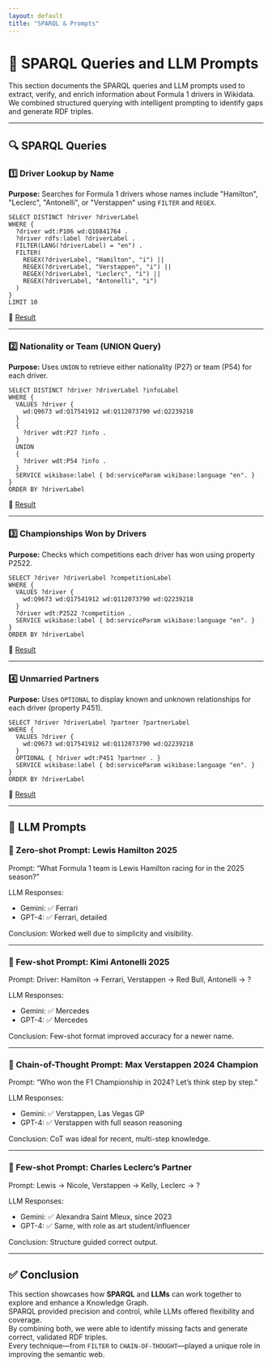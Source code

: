 ```yaml
---
layout: default
title: "SPARQL & Prompts"
---
```


# 🧠 SPARQL Queries and LLM Prompts

This section documents the SPARQL queries and LLM prompts used to extract, verify, and enrich information about Formula 1 drivers in Wikidata. We combined structured querying with intelligent prompting to identify gaps and generate RDF triples.

---

## 🔍 SPARQL Queries

### 1️⃣ Driver Lookup by Name

**Purpose:** Searches for Formula 1 drivers whose names include "Hamilton", "Leclerc", "Antonelli", or "Verstappen" using `FILTER` and `REGEX`.

```sparql
SELECT DISTINCT ?driver ?driverLabel
WHERE {
  ?driver wdt:P106 wd:Q10841764 .
  ?driver rdfs:label ?driverLabel .
  FILTER(LANG(?driverLabel) = "en") .
  FILTER(
    REGEX(?driverLabel, "Hamilton", "i") ||
    REGEX(?driverLabel, "Verstappen", "i") ||
    REGEX(?driverLabel, "Leclerc", "i") ||
    REGEX(?driverLabel, "Antonelli", "i")
  )
}
LIMIT 10
```

📎 [Result](https://w.wiki/EF8Q)

---

### 2️⃣ Nationality or Team (UNION Query)

**Purpose:** Uses `UNION` to retrieve either nationality (P27) or team (P54) for each driver.

```sparql
SELECT DISTINCT ?driver ?driverLabel ?infoLabel
WHERE {
  VALUES ?driver {
    wd:Q9673 wd:Q17541912 wd:Q112073790 wd:Q2239218
  }
  {
    ?driver wdt:P27 ?info .
  }
  UNION
  {
    ?driver wdt:P54 ?info .
  }
  SERVICE wikibase:label { bd:serviceParam wikibase:language "en". }
}
ORDER BY ?driverLabel
```

📎 [Result](https://w.wiki/EEnK)

---

### 3️⃣ Championships Won by Drivers

**Purpose:** Checks which competitions each driver has won using property P2522.

```sparql
SELECT ?driver ?driverLabel ?competitionLabel
WHERE {
  VALUES ?driver {
    wd:Q9673 wd:Q17541912 wd:Q112073790 wd:Q2239218
  }
  ?driver wdt:P2522 ?competition .
  SERVICE wikibase:label { bd:serviceParam wikibase:language "en". }
}
ORDER BY ?driverLabel
```

📎 [Result](https://w.wiki/EEpB)

---

### 4️⃣ Unmarried Partners

**Purpose:** Uses `OPTIONAL` to display known and unknown relationships for each driver (property P451).

```sparql
SELECT ?driver ?driverLabel ?partner ?partnerLabel
WHERE {
  VALUES ?driver {
    wd:Q9673 wd:Q17541912 wd:Q112073790 wd:Q2239218
  }
  OPTIONAL { ?driver wdt:P451 ?partner . }
  SERVICE wikibase:label { bd:serviceParam wikibase:language "en". }
}
ORDER BY ?driverLabel
```

📎 [Result](https://w.wiki/EF8b)

---

## 💬 LLM Prompts

### 🔹 Zero-shot Prompt: Lewis Hamilton 2025

Prompt: “What Formula 1 team is Lewis Hamilton racing for in the 2025 season?”

LLM Responses:
- Gemini: ✅ Ferrari
- GPT-4: ✅ Ferrari, detailed

Conclusion: Worked well due to simplicity and visibility.

---

### 🔹 Few-shot Prompt: Kimi Antonelli 2025

Prompt: Driver: Hamilton → Ferrari, Verstappen → Red Bull, Antonelli → ?

LLM Responses:
- Gemini: ✅ Mercedes
- GPT-4: ✅ Mercedes

Conclusion: Few-shot format improved accuracy for a newer name.

---

### 🔹 Chain-of-Thought Prompt: Max Verstappen 2024 Champion

Prompt: “Who won the F1 Championship in 2024? Let’s think step by step.”

LLM Responses:
- Gemini: ✅ Verstappen, Las Vegas GP
- GPT-4: ✅ Verstappen with full season reasoning

Conclusion: CoT was ideal for recent, multi-step knowledge.

---

### 🔹 Few-shot Prompt: Charles Leclerc’s Partner

Prompt: Lewis → Nicole, Verstappen → Kelly, Leclerc → ?

LLM Responses:
- Gemini: ✅ Alexandra Saint Mleux, since 2023
- GPT-4: ✅ Same, with role as art student/influencer

Conclusion: Structure guided correct output.

---

## ✅ Conclusion

This section showcases how **SPARQL** and **LLMs** can work together to explore and enhance a Knowledge Graph.  
SPARQL provided precision and control, while LLMs offered flexibility and coverage.  
By combining both, we were able to identify missing facts and generate correct, validated RDF triples.  
Every technique—from `FILTER` to `CHAIN-OF-THOUGHT`—played a unique role in improving the semantic web.
